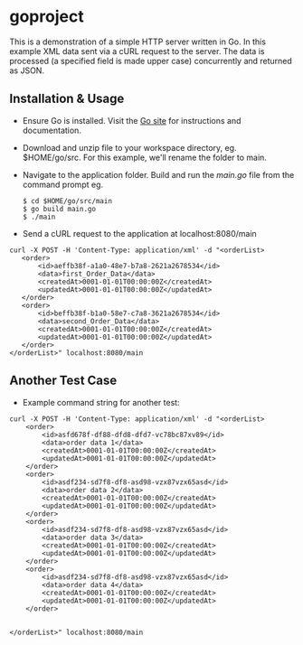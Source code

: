 # goproject
This is a demonstration of a simple HTTP server written in Go. In this example XML data sent via a cURL request to the server. The data is processed (a specified field is  made upper case) concurrently and returned as JSON.

## Installation & Usage
- Ensure Go is installed. Visit the [Go site](https://golang.org/doc/install) for instructions and documentation.

- Download and unzip file to your workspace directory, eg. $HOME/go/src.  For this example, we'll rename the folder to main.
- Navigate to the application folder. Build and run the *main.go* file from the command prompt eg.
  ```
  $ cd $HOME/go/src/main
  $ go build main.go
  $ ./main 
  ```
 - Send a cURL request to the application at localhost:8080/main
 ```
 curl -X POST -H 'Content-Type: application/xml' -d "<orderList>	
	<order>
		<id>aeffb38f-a1a0-48e7-b7a8-2621a2678534</id>
		<data>first_Order_Data</data>
		<createdAt>0001-01-01T00:00:00Z</createdAt>
		<updatedAt>0001-01-01T00:00:00Z</updatedAt>
	</order>
	<order>
		<id>beffb38f-b1a0-58e7-c7a8-3621a2678534</id>
		<data>second_Order_Data</data>
		<createdAt>0001-01-01T00:00:00Z</createdAt>
		<updatedAt>0001-01-01T00:00:00Z</updatedAt>
	</order>
</orderList>" localhost:8080/main
```


## Another Test Case
- Example command string for another test:
```
curl -X POST -H 'Content-Type: application/xml' -d "<orderList>	
	<order>
		<id>asfd678f-df88-dfd8-dfd7-vc78bc87xv89</id>
		<data>order data 1</data>
		<createdAt>0001-01-01T00:00:00Z</createdAt>
		<updatedAt>0001-01-01T00:00:00Z</updatedAt>
	</order>
	<order>
		<id>asdf234-sd7f8-df8-asd98-vzx87vzx65asd</id>
		<data>order data 2</data>
		<createdAt>0001-01-01T00:00:00Z</createdAt>
		<updatedAt>0001-01-01T00:00:00Z</updatedAt>
	</order>
	<order>
		<id>asdf234-sd7f8-df8-asd98-vzx87vzx65asd</id>
		<data>order data 3</data>
		<createdAt>0001-01-01T00:00:00Z</createdAt>
		<updatedAt>0001-01-01T00:00:00Z</updatedAt>
	</order>
	<order>
		<id>asdf234-sd7f8-df8-asd98-vzx87vzx65asd</id>
		<data>order data 4</data>
		<createdAt>0001-01-01T00:00:00Z</createdAt>
		<updatedAt>0001-01-01T00:00:00Z</updatedAt>
	</order>
	
	
</orderList>" localhost:8080/main
```

